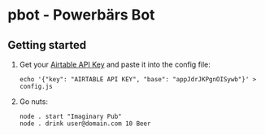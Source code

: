 # pbot - Powerbärs Bot

## Getting started

1. Get your [Airtable API Key](https://airtable.com/account) and paste it into the config file:
    ```
    echo '{"key": "AIRTABLE API KEY", "base": "appJdrJKPgnOISywb"}' > config.js
    ```
2. Go nuts:
    ```
    node . start "Imaginary Pub"
    node . drink user@domain.com 10 Beer
    ```
